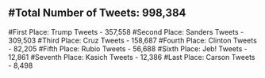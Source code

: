 #Total Number of Tweets: 998,384 
---
#First Place: Trump Tweets - 357,558
#Second Place: Sanders Tweets - 309,503
#Third Place: Cruz Tweets - 158,687
#Fourth Place: Clinton Tweets - 82,205
#Fifth Place: Rubio Tweets - 56,688
#Sixth Place: Jeb! Tweets - 12,861
#Seventh Place: Kasich Tweets - 12,386
#Last Place: Carson Tweets - 8,498
